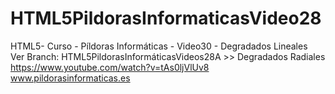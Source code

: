 # HTML5PildorasInformaticasVideo28
HTML5- Curso - Píldoras Informáticas - Video30 - Degradados Lineales
<br />
Ver Branch: HTML5PildorasInformáticasVideos28A >> Degradados Radiales
<br />
https://www.youtube.com/watch?v=tAs0ljVlUv8
<br/>
www.pildorasinformaticas.es
<br />
